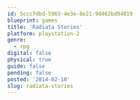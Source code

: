 ```yaml
---
id: 5ccc7dbd-5963-4e3e-8e21-9d462bd94019
blueprint: games
title: 'Radiata Stories'
platform: playstation-2
genre:
  - rpg
digital: false
physical: true
guide: false
pending: false
posted: '2014-02-10'
slug: radiata-stories
---
```

